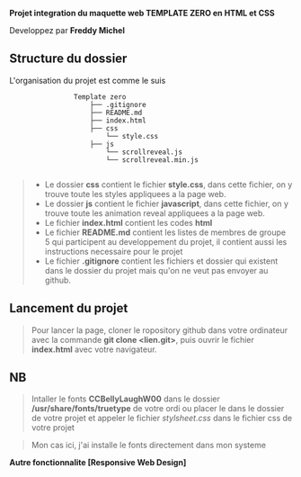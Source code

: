 **Projet integration du maquette web <b>TEMPLATE ZERO </b> en <strong>HTML et CSS</strong>**<br>

Developpez par **Freddy Michel**

## Structure du dossier
L'organisation du projet est comme le suis


```mermaid
                Template zero
                    ├── .gitignore
                    ├── README.md
                    ├── index.html
                    ├── css
                        └── style.css
                    ├── js
                        └── scrollreveal.js
                        └── scrollreveal.min.js


```

> - Le dossier **css** contient le fichier **style.css**, dans cette fichier, on y trouve toute les styles appliquees a la page web.
> - Le dossier **js** contient le fichier **javascript**, dans cette fichier, on y trouve toute les animation reveal appliquees a la page web.
> - Le fichier **index.html** contient les codes **html**
> - Le fichier **README.md** contient les listes de membres de groupe 5 qui participent au developpement du projet, il contient aussi les instructions necessaire pour le projet
> - Le fichier **.gitignore** contient les fichiers et dossier qui existent dans le dossier du projet mais qu'on ne veut pas envoyer au github.

## Lancement du projet
> Pour lancer la page, cloner le ropository github dans votre ordinateur avec la commande **git clone <lien.git>**, puis ouvrir le fichier **index.html** avec votre navigateur.

## NB
> Intaller le fonts **CCBellyLaughW00** dans le dossier **/usr/share/fonts/truetype** de votre ordi
> ou placer le dans le dossier de votre projet et appeler le fichier *stylsheet.css* dans le fichier css de votre projet

> Mon cas ici, j'ai installe le fonts directement dans mon systeme

**Autre fonctionnalite [Responsive Web Design]**